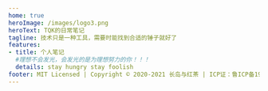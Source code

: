 ```yaml
---
home: true
heroImage: /images/logo3.png
heroText: TQK的日常笔记
tagline: 技术只是一种工具，需要时能找到合适的锤子就好了
features:
- title: 个人笔记 
  #理想不会发光，会发光的是为理想努力的你！！！
  details: stay hungry stay foolish
footer: MIT Licensed | Copyright © 2020-2021 长岛与红茶 | ICP证：鲁ICP备19002167号
---
```

